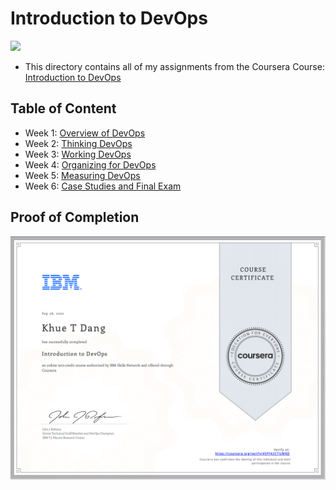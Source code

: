 # Introduction to DevOps

<img src="../IBM-Logo-Blk---Square.png" width=150>

- This directory contains all of my assignments from the Coursera Course: [Introduction to DevOps](https://www.coursera.org/learn/intro-to-devops?specialization=devops-and-software-engineering)

## Table of Content

- Week 1: [Overview of DevOps](https://github.com/ginny100/IBM-DevOps-and-Software-Engineering/tree/master/Course%201%20-%20Introduction%20to%20DevOps/Week%201%20-%20Overview%20of%20DevOps)
- Week 2: [Thinking DevOps](https://github.com/ginny100/IBM-DevOps-and-Software-Engineering/tree/master/Course%201%20-%20Introduction%20to%20DevOps/Week%202%20-%20Thinking%20DevOps)
- Week 3: [Working DevOps](https://github.com/ginny100/IBM-DevOps-and-Software-Engineering/tree/master/Course%201%20-%20Introduction%20to%20DevOps/Week%203%20-%20Working%20DevOps)
- Week 4: [Organizing for DevOps](https://github.com/ginny100/IBM-DevOps-and-Software-Engineering/tree/master/Course%201%20-%20Introduction%20to%20DevOps/Week%204%20-%20Organizing%20for%20DevOps)
- Week 5: [Measuring DevOps](https://github.com/ginny100/IBM-DevOps-and-Software-Engineering/tree/master/Course%201%20-%20Introduction%20to%20DevOps/Week%205%20-%20Measuring%20DevOps)
- Week 6: [Case Studies and Final Exam](https://github.com/ginny100/IBM-DevOps-and-Software-Engineering/tree/master/Course%201%20-%20Introduction%20to%20DevOps/Week%206%20-%20Case%20Studies%20and%20Final%20Exam)

## Proof of Completion

<img src="certificate.png" width=800>